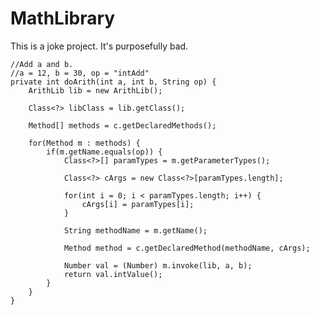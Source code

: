 # MathLibrary

This is a joke project. It's purposefully bad.

    //Add a and b.
    //a = 12, b = 30, op = "intAdd"
    private int doArith(int a, int b, String op) {
        ArithLib lib = new ArithLib();
        
        Class<?> libClass = lib.getClass();
        
        Method[] methods = c.getDeclaredMethods();
        
        for(Method m : methods) {
            if(m.getName.equals(op)) {
                Class<?>[] paramTypes = m.getParameterTypes();
                
                Class<?> cArgs = new Class<?>[paramTypes.length];
                
                for(int i = 0; i < paramTypes.length; i++) {
                    cArgs[i] = paramTypes[i];
                }
                
                String methodName = m.getName();
                
                Method method = c.getDeclaredMethod(methodName, cArgs);
                
                Number val = (Number) m.invoke(lib, a, b);
                return val.intValue();
            }
        }
    }


